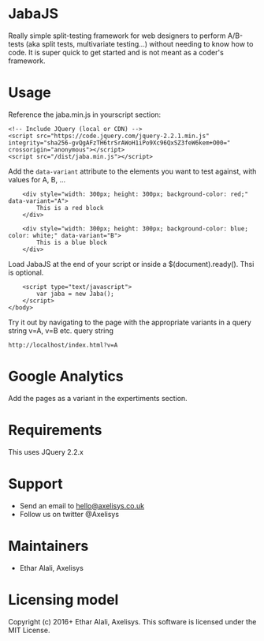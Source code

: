 # JabaJS
Really simple split-testing framework for web designers to perform A/B-tests (aka split tests, multivariate testing...) without needing to know how to code. It is super quick to get started and is not meant as a coder's framework.

# Usage
Reference the jaba.min.js in yourscript section:
```
<!-- Include JQuery (local or CDN) -->
<script src="https://code.jquery.com/jquery-2.2.1.min.js" integrity="sha256-gvQgAFzTH6trSrAWoH1iPo9Xc96QxSZ3feW6kem+O00=" crossorigin="anonymous"></script>
<script src="/dist/jaba.min.js"></script>
```

Add the `data-variant` attribute to the elements you want to test against, with values for A, B, ... 

```
    <div style="width: 300px; height: 300px; background-color: red;" data-variant="A">
        This is a red block
    </div>

    <div style="width: 300px; height: 300px; background-color: blue; color: white;" data-variant="B">
        This is a blue block
    </div>
```

Load JabaJS at the end of your script or inside a $(document).ready(). Thsi is optional.

```
    <script type="text/javascript">
        var jaba = new Jaba();
    </script>
</body>
```
Try it out by navigating to the page with the appropriate variants in a query string v=A, v=B etc. query string
```
http://localhost/index.html?v=A
```
# Google Analytics
Add the pages as a variant in the expertiments section.

# Requirements 
This uses JQuery 2.2.x

# Support
* Send an email to hello@axelisys.co.uk
* Follow us on twitter @Axelisys

# Maintainers
* Ethar Alali, Axelisys

# Licensing model 
Copyright (c) 2016+ Ethar Alali, Axelisys. This software is licensed under the MIT License.
